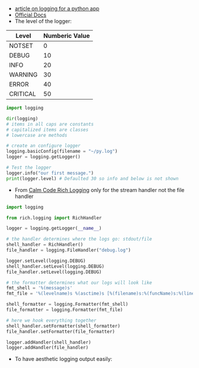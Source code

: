 

- [article on logging for a python app](https://towardsdatascience.com/the-reusable-python-logging-template-for-all-your-data-science-apps-551697c8540)
- [Official Docs](https://docs.python.org/3/library/logging.html#)
- The level of the logger:

| Level    | Numberic Value |
| -------- | -------------- |
| NOTSET   | 0              |
| DEBUG    | 10             |
| INFO     | 20             |
| WARNING  | 30             |
| ERROR    | 40             |
| CRITICAL | 50             |

```python
import logging

dir(logging)
# items in all caps are constants
# capitalized items are classes
# lowercase are methods

# create an configure logger
logging.basicConfig(filename = "~/py.log")
logger = logging.getLogger()

# Test the logger
logger.info("our first message.")
print(logger.level) # Defaulted 30 so info and below is not shown
```

- From [Calm Code Rich Logging](https://calmcode.io/logging/rich.html) only for the stream handler not the file handler

```python
import logging

from rich.logging import RichHandler

logger = logging.getLogger(__name__)

# the handler determines where the logs go: stdout/file
shell_handler = RichHandler()
file_handler = logging.FileHandler("debug.log")

logger.setLevel(logging.DEBUG)
shell_handler.setLevel(logging.DEBUG)
file_handler.setLevel(logging.DEBUG)

# the formatter determines what our logs will look like
fmt_shell = '%(message)s'
fmt_file = '%(levelname)s %(asctime)s [%(filename)s:%(funcName)s:%(lineno)d] %(message)s'

shell_formatter = logging.Formatter(fmt_shell)
file_formatter = logging.Formatter(fmt_file)

# here we hook everything together
shell_handler.setFormatter(shell_formatter)
file_handler.setFormatter(file_formatter)

logger.addHandler(shell_handler)
logger.addHandler(file_handler)
```

- To have aesthetic logging output easily:
